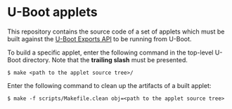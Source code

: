 # U-Boot applets

This repository contains the source code of a set of applets which must be built
against the [U-Boot Exports API](https://github.com/u-boot/u-boot/blob/master/include/exports.h)
to be running from U-Boot.

To build a specific applet, enter the following command in the top-level U-Boot directory.
Note that the **trailing slash** must be presented.

```
$ make <path to the applet source tree>/
```

Enter the following command to clean up the artifacts of a built applet:

```
$ make -f scripts/Makefile.clean obj=<path to the applet source tree>
```
